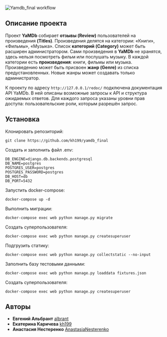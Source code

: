 ![Yamdb_final workflow](https://github.com/kh199/yamdb_final/actions/workflows/yamdb_workflow.yml/badge.svg)

## Описание проекта

Проект **YaMDb** собирает **отзывы (Review)** пользователей на произведения **(Titles)**. Произведения делятся на категории: «Книги», «Фильмы», «Музыка». Список **категорий (Category)** может быть расширен администратором.
Сами произведения в **YaMDb** не хранятся, здесь нельзя посмотреть фильм или послушать музыку.
В каждой категории есть **произведения**: книги, фильмы или музыка. 
Произведению может быть присвоен **жанр (Genre)** из списка предустановленных. Новые жанры может создавать только администратор.

К проекту по адресу `http://127.0.0.1/redoc/` подключена документация API YaMDb. В ней описаны возможные запросы к API и структура ожидаемых ответов. Для каждого запроса указаны уровни прав доступа: пользовательские роли, которым разрешён запрос.

## Установка

Клонировать репозиторий:
```
git clone https://github.com/kh199/yamdb_final
```
Создать и заполнить файл .env:
```
DB_ENGINE=django.db.backends.postgresql
DB_NAME=postgres
POSTGRES_USER=postgres
POSTGRES_PASSWORD=postgres
DB_HOST=db
DB_PORT=5432
```
Запустить docker-compose:
```
docker-compose up -d
```
Выполнить миграции:
```
docker-compose exec web python manage.py migrate
```
Создать суперпользователя:
```
docker-compose exec web python manage.py createsuperuser
```
Подгрузить статику:
```
docker-compose exec web python manage.py collectstatic --no-input 
```
Заполнить базу тестовыми данными:
```
docker-compose exec web python manage.py loaddata fixtures.json
```
Создать суперпользователя:
```
docker-compose exec web python manage.py createsuperuser
```

## Авторы
+ **Евгений Альбрант** [albrant](https://github.com/albrant)
+ **Екатерина Каричева** [kh199](https://github.com/kh199)
+ **Анастасия Нестеренко** [AnastasiaNesterenko](https://github.com/AnastasiaNesterenko)
